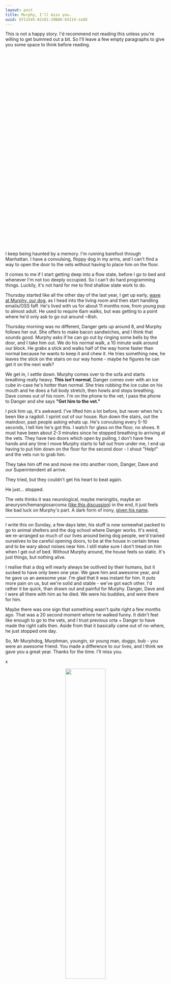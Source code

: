 ```yaml
---
layout: post
title: Murphy, I'll miss you.
uuid: EF11545-82101-29BAD-E4114-sadd
---
```


This is not a happy story. I'd recommend not reading this unless you're willing to get bummed out a bit. So I'll leave a
few empty paragraphs to give you some space to think before reading.

<br/><br/><br/><br/><br/><br/><br/><br/><br/><br/><br/><br/><br/><br/><br/><br/><br/><br/>
<br/><br/><br/><br/><br/><br/><br/><br/><br/><br/><br/><br/><br/><br/><br/><br/><br/><br/>

I keep being haunted by a memory. I'm running barefoot through Manhattan. I have a convulsing, floppy dog in my arms,
and I can't find a way to open the door to the vets without having to place him on the floor.

It comes to me if I start getting deep into a flow state, before I go to bed and whenever I'm not too deeply occupied.
So I can't do hard programming things. Luckily, it's not hard for me to find shallow state work to do.

Thursday started like all the other day of the last year, I get up early,
[wave at Murphy, our dog](http://orta.io/on/being/31), as I head into the living room and then start handling emails/OSS
faff. He's lived with us for about 11 months now, from young pup to almost adult. He used to require 6am walks, but was
getting to a point where he'd only ask to go out around ~8ish.

Thursday morning was no different, Danger gets up around 8, and Murphy follows her out. She offers to make bacon
sandwiches, and I think that sounds good. Murphy asks if he can go out by ringing some bells by the door, and I take him
out. We do his normal walk, a 10 minute walk around our block. He grabs a stick and walks half of the way home faster
than normal because he wants to keep it and chew it. He tries something new, he leaves the stick on the stairs on our
way home - maybe he figures he can get it on the next walk?

We get in, I settle down. Murphy comes over to the sofa and starts breathing really heavy. **This isn't normal**, Danger
comes over with an ice cube in-case he's hotter than normal. She tries rubbing the ice cube on his mouth and he does a
full body stretch, then howls and stops breathing. Dave comes out of his room. I'm on the phone to the vet, I pass the
phone to Danger and she says **"Get him to the vet."**

I pick him up, it's awkward. I've lifted him a lot before, but never when he's been like a ragdoll. I sprint out of our
house. Run down the stairs, out the maindoor, past people asking whats up. He's convulsing every 5-10 seconds, I tell
him he's got this. I watch for glass on the floor, no shoes. It must have been about 2-3 minutes since he stopped
breathing to arriving at the vets. They have two doors which open by pulling, I don't have free hands and any time I
move Murphy starts to fall out from under me, I end up having to put him down on the floor for the second door - I shout
"Help!" and the vets run to grab him. 

They take him off me and move me into another room, Danger, Dave and our Superintendent all arrive.

They tried, but they couldn't get his heart to beat again.

He just... stopped.

The vets thinks it was neurological, maybe meningitis, maybe an aneurysm/hemangiosarcoma
([like this discussion](http://www.bordercollie.org/boards/topic/38180-dog-brain-aneurysm-friends-dogs-sudden-death/)) in
the end, it just feels like bad luck on Murphy's part. A dark form of irony,
[given his name](https://en.wikipedia.org/wiki/Murphy%27s_law).

---

I write this on Sunday, a few days later, his stuff is now somewhat packed to go to animal shelters and the dog school
where Danger works. It's weird, we re-arranged so much of our lives around being dog people, we'd trained ourselves to
be careful opening doors, to be at the house in certain times and to be wary about noises near him. I still make sure I
don't tread on him when I get out of bed. Without Murphy around, the house feels so static. It's just things, but
nothing alive.

I realise that a dog will nearly always be outlived by their humans, but it sucked to have only been one year. We gave
him and awesome year, and he gave us an awesome year. I'm glad that it was instant for him. It puts more pain on us, but
we're solid and stable - we've got each other. I'd rather it be quick, than drawn out and painful for Murphy. Danger,
Dave and I were all there with him as he died. We were his buddies, and were there for him.

Maybe there was one sign that something wasn't quite right a few months ago. That was a 20 second moment where he walked
funny. It didn't feel like enough to go to the vets, and I trust previous orta + Danger to have made the right calls
then. Aside from that it basically came out of no-where, he just stopped one day.

So, Mr Murphdog, Murphman, youngin, sir young man, doggo, bub - you were an awesome friend. You made a difference to our
lives, and I think we gave you a great year. Thanks for the time. I'll miss you.

x

<center>
<img src="/rebase/assets/images/selfie.jpg" width="50%" />
<p>Our last selfie.</p>
</center>
